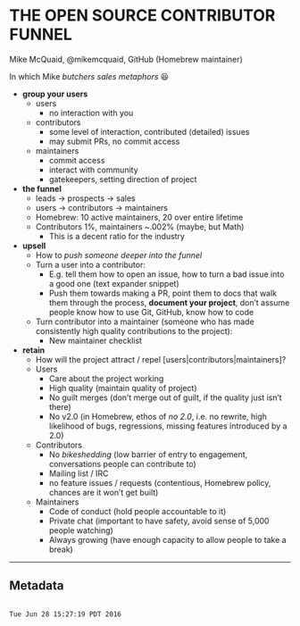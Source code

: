 # THE OPEN SOURCE CONTRIBUTOR FUNNEL

Mike McQuaid, @mikemcquaid, GitHub (Homebrew maintainer)

In which Mike *butchers sales metaphors* :laughing:

- **group your users**
	- users
		- no interaction with you
	- contributors
		- some level of interaction, contributed (detailed) issues
		- may submit PRs, no commit access
	- maintainers
		- commit access
		- interact with community
		- gatekeepers, setting direction of project
- **the funnel**
	- leads -> prospects -> sales
	- users -> contributors -> maintainers
	- Homebrew: 10 active maintainers, 20 over entire lifetime
	- Contributors 1%, maintainers ~.002% (maybe, but Math)
		- This is a decent ratio for the industry
- **upsell**
	- How to *push someone deeper into the funnel*
	- Turn a user into a contributor:
		- E.g. tell them how to open an issue, how to turn a bad issue into a good one (text expander snippet)
		- Push them towards making a PR, point them to docs that walk them through the process, **document your project**, don’t assume people know how to use Git, GitHub, know how to code
	- Turn contributor into a maintainer (someone who has made consistently high quality contributions to the project):
		- New maintainer checklist
- **retain**
	- How will the project attract / repel [users|contributors|maintainers]?
	- Users
		- Care about the project working
		- High quality (maintain quality of project)
		- No guilt merges (don’t merge out of guilt, if the quality just isn’t there)
		- No v2.0 (in Homebrew, ethos of *no 2.0*, i.e. no rewrite, high likelihood of bugs, regressions, missing features introduced by a 2.0)
	- Contributors
		- No *bikeshedding* (low barrier of entry to engagement, conversations people can contribute to)
		- Mailing  list / IRC
		- no feature issues / requests (contentious, Homebrew policy, chances are it won’t get built)
	- Maintainers
		- Code of conduct (hold people accountable to it)
		- Private chat (important to have safety, avoid sense of 5,000 people watching)
		- Always growing (have enough capacity to allow people to take a break)

___
## Metadata
```

Tue Jun 28 15:27:19 PDT 2016
```

